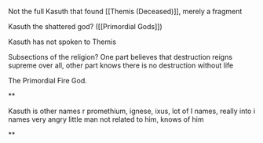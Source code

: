 Not the full Kasuth that found [[Themis (Deceased)]], merely a fragment

Kasuth the shattered god? ([[Primordial Gods]])

Kasuth has not spoken to Themis

Subsections of the religion? One part believes that destruction reigns supreme over all, other part knows there is no destruction without life

The Primordial Fire God.

**  

Kasuth is other names r promethium, ignese, ixus, lot of I names, really into i names very angry little man not related to him, knows of him

**